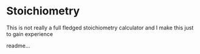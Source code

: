 # Stoichiometry
This is not really a full fledged stoichiometry calculator and I make this just to gain experience

readme...
